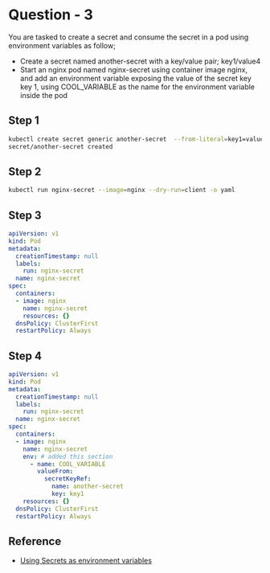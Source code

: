 # Question - 3

You are tasked to create a secret and consume the secret in a pod using environment variables as follow;

- Create a secret named another-secret with a key/value pair; key1/value4
- Start an nginx pod named nginx-secret using container image nginx, and add an environment variable exposing the value of the secret key key 1,
using COOL_VARIABLE as the name for the environment variable inside the pod

## Step 1
```sh
kubectl create secret generic another-secret  --from-literal=key1=value4       
secret/another-secret created
```

## Step 2
```sh
kubectl run nginx-secret --image=nginx --dry-run=client -o yaml
```
## Step 3
```yaml
apiVersion: v1
kind: Pod
metadata:
  creationTimestamp: null
  labels:
    run: nginx-secret    
  name: nginx-secret     
spec:
  containers:
  - image: nginx
    name: nginx-secret   
    resources: {}        
  dnsPolicy: ClusterFirst
  restartPolicy: Always  
```

## Step 4
```yaml
apiVersion: v1
kind: Pod
metadata:
  creationTimestamp: null
  labels:
    run: nginx-secret    
  name: nginx-secret     
spec:
  containers:
  - image: nginx
    name: nginx-secret  
    env: # added this section
      - name: COOL_VARIABLE
        valueFrom:
          secretKeyRef:
            name: another-secret
            key: key1 
    resources: {}        
  dnsPolicy: ClusterFirst
  restartPolicy: Always  
```

## Reference
- [Using Secrets as environment variables](https://kubernetes.io/docs/concepts/configuration/secret/#using-secrets-as-environment-variables)
